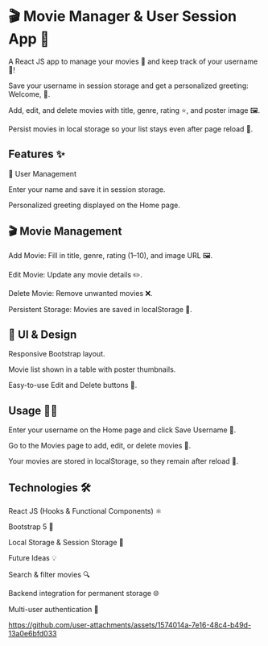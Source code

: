 # 🎬 Movie Manager & User Session App 👤

A React JS app to manage your movies 🎥 and keep track of your username 📝!

Save your username in session storage and get a personalized greeting: Welcome, <username> 🎉.

Add, edit, and delete movies with title, genre, rating ⭐, and poster image 🖼️.

Persist movies in local storage so your list stays even after page reload 🔄.

## Features ✨
👤 User Management

Enter your name and save it in session storage.

Personalized greeting displayed on the Home page.

## 🎬 Movie Management

Add Movie: Fill in title, genre, rating (1–10), and image URL 🖼️.

Edit Movie: Update any movie details ✏️.

Delete Movie: Remove unwanted movies ❌.

Persistent Storage: Movies are saved in localStorage 💾.

## 📱 UI & Design

Responsive Bootstrap layout.

Movie list shown in a table with poster thumbnails.

Easy-to-use Edit and Delete buttons 🔧.


## Usage 🏃‍♂️

Enter your username on the Home page and click Save Username 📝.

Go to the Movies page to add, edit, or delete movies 🎥.

Your movies are stored in localStorage, so they remain after reload 🔄.

## Technologies 🛠️

React JS (Hooks & Functional Components) ⚛️

Bootstrap 5 🎨

Local Storage & Session Storage 💾

Future Ideas 💡

Search & filter movies 🔍

Backend integration for permanent storage 🌐

Multi-user authentication 🔐



https://github.com/user-attachments/assets/1574014a-7e16-48c4-b49d-13a0e6bfd033



